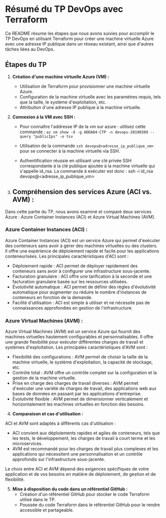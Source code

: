 # Résumé du TP DevOps avec Terraform

Ce README résume les étapes que nous avons suivies pour accomplir le TP DevOps en utilisant Terraform pour créer une machine virtuelle Azure avec une adresse IP publique dans un réseau existant, ainsi que d'autres tâches liées au DevOps.

## Étapes du TP

1. **Création d'une machine virtuelle Azure (VM) :**
   - Utilisation de Terraform pour provisionner une machine virtuelle Azure.
   - Configuration de la machine virtuelle avec les paramètres requis, tels que la taille, le système d'exploitation, etc.
   - Attribution d'une adresse IP publique à la machine virtuelle.

2. **Connexion à la VM avec SSH :**
   - Pour connaître l'addresse IP de la vm sur azure : utilisez cette commande :
     ```az vm show -d -g ADDA84-CTP -n devops-20190389 --query "publicIps" -o tsv```
     
   - Utilisation de la commande `ssh devops@<adresse_ip_publique_vm>` pour se connecter à la machine virtuelle via SSH.
     
   - Authentification réussie en utilisant une clé privée SSH correspondante à la clé publique ajoutée à la machine virtuelle qui s'appelle id_rsa. La commande à exécuter est donc : ssh -i id_rsa devops@<adresse_ip_publique_vm>

4. ## Compréhension des services Azure (ACI vs. AVM) :

Dans cette partie du TP, nous avons examiné et comparé deux services Azure : Azure Container Instances (ACI) et Azure Virtual Machines (AVM).

### Azure Container Instances (ACI) :

Azure Container Instances (ACI) est un service Azure qui permet d'exécuter des conteneurs sans avoir à gérer des machines virtuelles ou des clusters. Il offre une expérience de déploiement rapide et facile pour les applications conteneurisées. Les principales caractéristiques d'ACI sont :

- Déploiement rapide : ACI permet de déployer rapidement des conteneurs sans avoir à configurer une infrastructure sous-jacente.
- Facturation granulaire : ACI offre une tarification à la seconde et une facturation granulaire basée sur les ressources utilisées.
- Évolutivité automatique : ACI permet de définir des règles d'évolutivité automatique pour augmenter ou réduire le nombre d'instances de conteneurs en fonction de la demande.
- Facilité d'utilisation : ACI est simple à utiliser et ne nécessite pas de connaissances approfondies en gestion de l'infrastructure.

### Azure Virtual Machines (AVM) :

Azure Virtual Machines (AVM) est un service Azure qui fournit des machines virtuelles hautement configurables et personnalisables. Il offre une grande flexibilité pour exécuter différentes charges de travail et systèmes d'exploitation. Les principales caractéristiques d'AVM sont :

- Flexibilité des configurations : AVM permet de choisir la taille de la machine virtuelle, le système d'exploitation, la capacité de stockage, etc.
- Contrôle total : AVM offre un contrôle complet sur la configuration et la gestion de la machine virtuelle.
- Prise en charge des charges de travail diverses : AVM permet d'exécuter une variété de charges de travail, des applications web aux bases de données en passant par les applications d'entreprise.
- Évolutivité flexible : AVM permet de dimensionner verticalement et horizontalement les machines virtuelles en fonction des besoins.

4. **Comparaison et cas d'utilisation :**

ACI et AVM sont adaptés à différents cas d'utilisation :

- ACI convient aux déploiements rapides et agiles de conteneurs, tels que les tests, le développement, les charges de travail à court terme et les microservices.
- AVM est recommandé pour les charges de travail plus complexes et les applications qui nécessitent une personnalisation et un contrôle approfondis sur l'infrastructure sous-jacente.

Le choix entre ACI et AVM dépend des exigences spécifiques de votre application et de vos besoins en matière de déploiement, de gestion et de flexibilité.


5. **Mise à disposition du code dans un référentiel GitHub :**
   - Création d'un référentiel GitHub pour stocker le code Terraform utilisé dans le TP.
   - Poussée du code Terraform dans le référentiel GitHub pour le rendre accessible et partageable.
